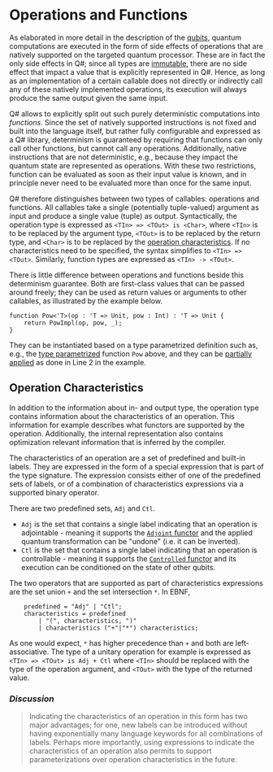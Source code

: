 # Operations and Functions

As elaborated in more detail in the description of the [qubits](xref:microsoft.quantum.qsharp.quantumdatatypes#qubits), quantum computations are executed in the form of side effects of operations that are natively supported on the targeted quantum processor. These are in fact the only side effects in Q#; since all types are [immutable](xref:microsoft.quantum.qsharp.immutability#immutability), there are no side effect that impact a value that is explicitly represented in Q#. Hence, as long as an implementation of a certain callable does not directly or indirectly call any of these natively implemented operations, its execution will always produce the same output given the same input. 

Q# allows to explicitly split out such purely deterministic computations into *functions*. Since the set of natively supported instructions is not fixed and built into the language itself, but rather fully configurable and expressed as a Q# library, determinism is guaranteed by requiring that functions can only call other functions, but cannot call any operations. Additionally, native instructions that are not deterministic, e.g., because they impact the quantum state are represented as operations. With these two restrictions, function can be evaluated as soon as their input value is known, and in principle never need to be evaluated more than once for the same input. 

Q# therefore distinguishes between two types of callables: operations and functions. All callables take a single (potentially tuple-valued) argument as input and produce a single value (tuple) as output. Syntactically, the operation type is expressed as `<TIn> => <TOut> is <Char>`, where `<TIn>` is to be replaced by the argument type, `<TOut>` is to be replaced by the return type, and `<Char>` is to be replaced by the [operation characteristics](#operation-characteristics). If no characteristics need to be specified, the syntax simplifies to `<TIn> => <TOut>`. Similarly, function types are expressed as `<TIn> -> <TOut>`. 

There is little difference between operations and functions beside this determinism guarantee. Both are first-class values that can be passed around freely; they can be used as return values or arguments to other callables, as illustrated by the example below.
```qsharp
function Pow<'T>(op : 'T => Unit, pow : Int) : 'T => Unit {
    return PowImpl(op, pow, _);
}
```

They can be instantiated based on a type parametrized definition such as, e.g., the [type parametrized](xref:microsoft.quantum.qsharp.typeparameterizations#type-parameterizations) function `Pow` above, and they can be [partially applied](xref:microsoft.quantum.qsharp.partialapplication#partial-application) as done in Line 2 in the example. 


## Operation Characteristics

In addition to the information about in- and output type, the operation type contains information about the characteristics of an operation. This information for example describes what functors are supported by the operation. Additionally, the internal representation also contains optimization relevant information that is inferred by the compiler. 

The characteristics of an operation are a set of predefined and built-in labels. 
They are expressed in the form of a special expression that is part of the type signature. The expression consists either of one of the predefined sets of labels, or of a combination of characteristics expressions via a supported binary operator. 

There are two predefined sets, `Adj` and `Ctl`. 
- `Adj` is the set that contains a single label indicating that an operation is adjointable - meaning it supports the [`Adjoint` functor](xref:microsoft.quantum.qsharp.functorapplication#functor-application) and the applied quantum transformation can be "undone" (i.e. it can be inverted).   
- `Ctl` is the set that contains a single label indicating that an operation is controllable - meaning it supports the [`Controlled` functor](xref:microsoft.quantum.qsharp.functorapplication#functor-application) and
its execution can be conditioned on the state of other qubits. 

The two operators that are supported as part of characteristics expressions are the set union `+` and the set intersection `*`. 
In EBNF, 
```
    predefined = "Adj" | "Ctl";
    characteristics = predefined 
        | "(", characteristics, ")" 
        | characteristics ("+"|"*") characteristics;
```
As one would expect, `*` has higher precedence than `+` and both are left-associative. The type of a unitary operation for example is expressed as `<TIn> => <TOut> is Adj + Ctl` where `<TIn>` should be replaced with the type of the operation argument, and `<TOut>` with the type of the returned value. 

### *Discussion*
>Indicating the characteristics of an operation in this form has two major advantages; for one, new labels can be introduced without having exponentially many language keywords for all combinations of labels. Perhaps more importantly, using expressions to indicate the characteristics of an operation also permits to support parameterizations over operation characteristics in the future. 



